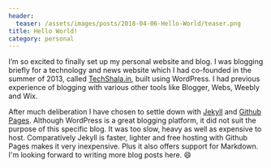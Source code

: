 ```yaml
---
header:
  teaser: /assets/images/posts/2018-04-06-Hello-World/teaser.png
title: Hello World!
category: personal
---
```


I’m so excited to finally set up my personal website and blog. I was blogging briefly for a technology and news website which I had co-founded in the summer of 2013, called [TechShala.in](http://techshala.in), built using WordPress. I had previous experience of blogging with various other tools like Blogger, Webs, Weebly and Wix.

After much deliberation I have chosen to settle down with [Jekyll](https://jekyllrb.com/) and [Github Pages](https://pages.github.com). Although WordPress is a great blogging platform, it did not suit the purpose of this specific blog. It was too slow, heavy as well as expensive to host. Comparatively Jekyll is faster, lighter and free hosting with Github Pages makes it very inexpensive. Plus it also offers support for Markdown.
I'm looking forward to writing more blog posts here. :smile:

